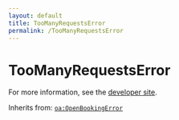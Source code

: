 ```yaml
---
layout: default
title: TooManyRequestsError
permalink: /TooManyRequestsError
---
```


# TooManyRequestsError


For more information, see the [developer site](https://developer.openactive.io/data-model/types/toomanyrequestserror).

Inherits from: [`oa:OpenBookingError`](https://openactive.io/OpenBookingError)
